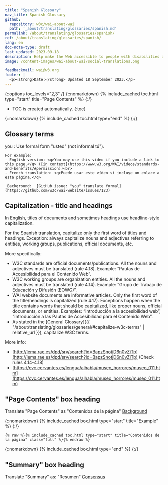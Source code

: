 ```yaml
---
title: "Spanish Glossary"
nav_title: Spanish Glossary
github:
  repository: w3c/wai-about-wai
  path: '_about/translating/glossaries/spanish.md'
permalink: /about/translating/glossaries/spanish/
ref: /about/translating/glossaries/spanish/
lang: en
doc-note-type: draft
last_updated: 2023-09-18
description: Help make the Web accessible to people with disabilities around the world. We appreciate your contributions to translating W3C WAI accessibility resources.
image: /content-images/wai-about-wai/social-translations.png

feedbackmail: wai@w3.org
footer: |
  <p><strong>Date:</strong> Updated 18 September 2023.</p>
---
```


{::options toc_levels="2,3" /}
{::nomarkdown}
{% include_cached toc.html type="start" title="Page Contents" %}
{:/}

-   TOC is created automatically.
{:toc}

{::nomarkdown}
{% include_cached toc.html type="end" %}
{:/}

## Glossary terms

you
: Use formal form "usted" (not informal tú").
  
    For example: 
    - English version: <q>You may use this video if you include a link to this page.</q> ([in context](https://www.w3.org/WAI/videos/standards-and-benefits/#permission))<br>
    - French translation: <q>Puede usar este vídeo si incluye un enlace a esta página.</q>
    
    _Background:_ [GitHub issue: "you" translate formal](https://github.com/w3c/wai-website/issues/123)

## Capitalization - title and headings

In English, titles of documents and sometimes headings use headline-style capitalization.

For the Spanish translation, capitalize only the first word of titles and headings. Exception: always capitalize nouns and adjectives referring to entities, working groups, publications, official documents, etc.

More specifically:
- W3C standards are official documents/publications. All the nouns and adjectives must be translated (rule 4.18). Example: “Pautas de Accesibilidad para el Contenido Web”.
- W3C working groups are organization entities. All the nouns and adjectives must be translated (rule 4.14). Example: “Grupo de Trabajo de Educación y Difusión (EOWG)”.
- WAI website documents are informative articles. Only the first word of the title/headings is capitalized (rule 4.17). Exceptions happen when the title contains words that should be capitalized, like proper nouns, official documents, or entities. Examples: “Introducción a la accesibilidad web”, “Introducción a las Pautas de Accesibilidad para el Contenido Web”.
- As stated in the [General Glossary]({{ "/about/translating/glossaries/general/#capitalize-w3c-terms" | relative_url }}), capitalize W3C terms.

More info:
- [http://lema.rae.es/dpd/srv/search?id=BapzSnotjD6n0vZiTp](http://lema.rae.es/dpd/srv/search?id=BapzSnotjD6n0vZiTp) (Check rules 4.14-4.18)
- [https://cvc.cervantes.es/lengua/alhabla/museo_horrores/museo_011.htm](https://cvc.cervantes.es/lengua/alhabla/museo_horrores/museo_011.htm)

## "Page Contents" box heading
Translate "Page Contents" as "Contenidos de la página"
[Background](https://github.com/w3c/wai-eval-overview/pull/6#pullrequestreview-265235370)

{::nomarkdown}
{% include_cached box.html type="start" title="Example" %}
{:/}
```liquid
{% raw %}{% include_cached toc.html type="start" title="Contenidos de la página" class="full" %}{% endraw %}
```
{::nomarkdown}
{% include_cached box.html type="end" %}
{:/}

## "Summary" box heading

Translate "Summary" as: "Resumen"
[Consensus](https://github.com/w3c/translation-glossaries/issues/3)